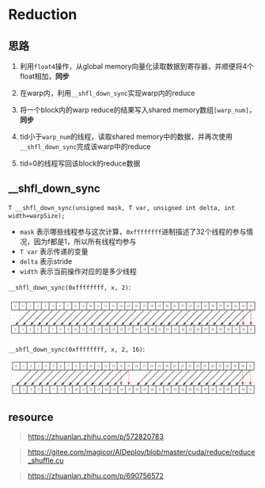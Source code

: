 # Reduction

## 思路
1. 利用`float4`操作，从global memory向量化读取数据到寄存器，并顺便将4个float相加，**同步**

2. 在warp内，利用`__shfl_down_sync`实现warp内的reduce

3. 将一个block内的warp reduce的结果写入shared memory数组`[warp_num]`，**同步**

4. tid小于`warp_num`的线程，读取shared memory中的数据，并再次使用`__shfl_down_sync`完成该warp中的reduce

5. tid=0的线程写回该block的reduce数据

## __shfl_down_sync
```
T __shfl_down_sync(unsigned mask, T var, unsigned int delta, int width=warpSize);
```
* `mask` 表示哪些线程参与这次计算，`0xffffffff`进制描述了32个线程的参与情况，因为f都是1，所以所有线程均参与
* `T var` 表示传递的变量
* `delta` 表示stride
* `width` 表示当前操作对应的是多少线程

`__shfl_down_sync(0xffffffff, x, 2)`:

![alt text](image.png)

`__shfl_down_sync(0xffffffff, x, 2, 16)`:

![alt text](image-1.png)

## resource
> https://zhuanlan.zhihu.com/p/572820783

> https://gitee.com/magicor/AIDeploy/blob/master/cuda/reduce/reduce_shuffle.cu

> https://zhuanlan.zhihu.com/p/690756572